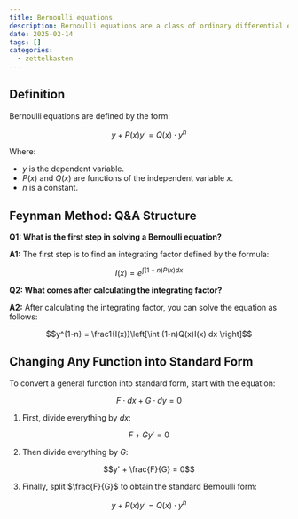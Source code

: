 ```yaml
---
title: Bernoulli equations
description: Bernoulli equations are a class of ordinary differential equations that
date: 2025-02-14
tags: []
categories:
  - zettelkasten
---
```


## Definition

Bernoulli equations are defined by the form:

$$y + P(x)y' = Q(x)\cdot y^n$$

Where:

- $y$ is the dependent variable.
- $P(x)$ and $Q(x)$ are functions of the independent variable $x$.
- $n$ is a constant.

## Feynman Method: Q&A Structure

**Q1: What is the first step in solving a Bernoulli equation?**

**A1:** The first step is to find an integrating factor defined by the formula:

$$I(x) = e^{\int (1-n)P(x)dx}$$

**Q2: What comes after calculating the integrating factor?**

**A2:** After calculating the integrating factor, you can solve the equation as follows:

$$y^{1-n} = \frac1{I(x)}\left[\int (1-n)Q(x)I(x) dx \right]$$

## Changing Any Function into Standard Form

To convert a general function into standard form, start with the equation:

$$F\cdot dx + G\cdot dy = 0$$

1. First, divide everything by $dx$:

$$F + Gy' = 0$$

2. Then divide everything by $G$:

$$y' + \frac{F}{G} = 0$$

3. Finally, split $\frac{F}{G}$ to obtain the standard Bernoulli form:

$$y + P(x)y' = Q(x)\cdot y^n$$
